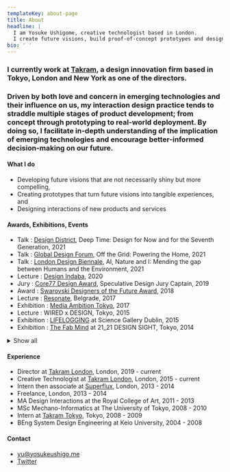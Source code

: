 ```yaml
---
templateKey: about-page
title: About
headline: |
  I am Yosuke Ushigome, creative technologist based in London.
  I create future visions, build proof-of-concept prototypes and design new interactions.
bio: ' '
---
```


### I currently work at [Takram](https://www.takram.com), a design innovation firm based in Tokyo, London and New York as one of the directors.

### Driven by both love and concern in emerging technologies and their influence on us, my interaction design practice tends to straddle multiple stages of product development; from concept through prototyping to real-world deployment. By doing so, I facilitate in-depth understanding of the implication of emerging technologies and encourage better-informed decision-making on our future.

#### What I do

- Developing future visions that are not necessarily shiny but more compelling,
- Creating prototypes that turn future visions into tangible experiences, and
- Designing interactions of new products and services

#### Awards, Exhibitions, Events

- Talk : [Design District](https://designdistrict.co.uk/events/talk-bureau-deep-time/), Deep Time: Design for Now and for the Seventh Generation, 2021
- Talk : [Global Design Forum](https://www.globaldesignforum.com/event/grid-powering-home-presented-ovo-energy), Off the Grid: Powering the Home, 2021
- Talk : [London Design Biennale](https://www.londondesignbiennale.com/biennale-sessions), AI, Nature and I: Mending the gap between Humans and the Environment, 2021
- Lecture : [Design Indaba](https://www.designindaba.com/), 2020
- Jury : [Core77 Design Award](https://designawards.core77.com/2019/speculative-design), Speculative Design Jury Captain, 2019
- Award : [Swarovski Designers of the Future Award](https://www.swarovskigroup.com/S/news/Designers-of-the-Future.en.html), 2018
- Lecture : [Resonate](https://resonate.io), Belgrade, 2017
- Exhibition : [Media Ambition Tokyo](http://mediaambitiontokyo.jp/), 2017
- Lecture : WIRED x DESIGN, Tokyo, 2015
- Exhibition : [LIFELOGGING](https://dublin.sciencegallery.com/lifelogging/) at Science Gallery Dublin, 2015
- Exhibition : [The Fab Mind](http://www.2121designsight.jp/en/program/fab_mind/) at 21_21 DESIGN SIGHT, Tokyo, 2014

<details>
<summary>Show all</summary>

- Lecture : [Hochschule für Gestaltung Schwäbisch Gmünd](https://www.hfg-gmuend.de/), 2022
- Lecture : [Speculative Futures Stuttgart](https://www.meetup.com/en-AU/speculative-futures-stuttgart/), 2022
- Lecture : [HNU Design](https://www.thetbdconference.com/), 2022
- Lecture : [FHNW Academy of Art and Design](https://www.fhnw.ch/en/about-fhnw/schools/academy-of-art-and-design), 2021
- Talk : [Fridays For Future Japan](https://fridaysforfuture.jp/), 2021
- Talk : [Design District](https://designdistrict.co.uk/events/talk-bureau-deep-time/), Deep Time: Design for Now and for the Seventh Generation, 2021
- Talk : [Global Design Forum](https://www.globaldesignforum.com/event/grid-powering-home-presented-ovo-energy), Off the Grid: Powering the Home, 2021
- Talk : [London Design Biennale](https://www.londondesignbiennale.com/biennale-sessions), AI, Nature and I: Mending the gap between Humans and the Environment, 2021
- Lecture : [N High School](https://nnn.ed.jp/), 2021
- Lecture : [Kontrapunkt Webinar](https://www.kontrapunkt.com/news/webinarstrategic-foresight), Strategic Foresight: Crafting future scenarios for better strategic navigation, 2021
- Lecture : [London College of Communication](https://www.arts.ac.uk/colleges/london-college-of-communication), 2021
- Lecture : [DLX Design Academy](https://en.dlxdesignacademy.com/), 2021
- Lecture : [Design Indaba](https://www.designindaba.com/), 2020
- Jury : [Core77 Design Award](https://designawards.core77.com/2019/speculative-design), Speculative Design Jury Captain, 2019
- Award : [Swarovski Designers of the Future Award](https://www.swarovskigroup.com/S/news/Designers-of-the-Future.en.html), 2018
- TV : Hodokyoku, Japan, 2017
- Lecture : [Resonate](https://resonate.io), Belgrade, 2017
- Lecture : [Data Fest](https://www.datafest.global/), Edinburgh, 2017
- Exhibition : [Media Ambition Tokyo](http://mediaambitiontokyo.jp/), 2017
- Lecture : London College of Communication, 2016
- Exhibition : [New Style New Artist](http://www.ntticc.or.jp/en/exhibitions/2016/talk-new-styles-new-artists-oct-28-2016/) at ICC, Tokyo, 2016
- Workshop : Live with AI at [NEXT Conference](https://nextconf.eu/), Hamburg, 2016
- Exhibition : [Scenes Unseen](http://scenesunseen.takram.com/) at London Design Festival, 2016
- Workshop : V&A Friday Late, London, 2016
- Exhibition : [Unread Messages](http://unreadmessages.com/) at Aram Gallery, London, 2016
- Workshop : Takram Academy at Space Art Technology, London, 2016
- Talk : IAMAS graduation show, Gifu, 2016
- Writing : [Speculative Everything Japanese Edition](http://amzn.asia/dKgTQyb), 2016
- Exhibition : [8h Ahead](https://www.takram.com/projects/8h-ahead/) at London Design Festival, 2015
- Workshop : Speculative Ohgiri for WIRED, Tokyo, 2015
- Lecture : WIRED x DESIGN, Tokyo, 2015
- Exhibition : LIFELOGGING at Science Gallery Dublin, 2015
- Exhibition : [The Fab Mind](http://www.2121designsight.jp/en/program/fab_mind/) at 21_21 DESIGN SIGHT, Tokyo, 2014
- Talk : The Design Batons at Japan Institute of Design Promotion, Tokyo, 2014
- Onlin Curation\_ : [Design and Violence](https://www.moma.org/interactives/exhibitions/2013/designandviolence/commoditized-warfare-yosuke-ushigome/) by MoMA, 2014
- Exhibition : [Wearable Futures](http://www.wearablefutures.co/), London, 2013
- Exhibition : Bunny Smash at [Museum of Contemporary Art Tokyo](http://www.mot-art-museum.jp/eng/2013/usagi_smash/), 2013

</details>

#### Experience

- Director at [Takram London](https://www.takram.com), London, 2019 - current
- Creative Technologist at [Takram London](https://www.takram.com), London, 2015 - current
- Intern then associate at [Superflux](http://superflux.in/), London, 2013 - 2014
- Freelance, London, 2013 - 2014
- MA Design Interactions at the Royal College of Art, 2011 - 2013
- MSc Mechano-Informatics at The University of Tokyo, 2008 - 2010
- Intern at [Takram Tokyo](https://www.takram.com), Tokyo, 2008 - 2009
- BEng System Design Engineering at Keio University, 2004 - 2008

#### Contact

- [yu@yosukeushigo.me](mailto://yu@yosukeushigo.me)
- [Twitter](https://twitter.com/ushi_)
